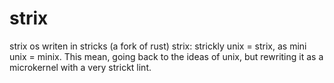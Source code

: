 # strix
strix os writen in stricks (a fork of rust)
strix: strickly unix = strix, as mini unix = minix.
This mean, going back to the ideas of unix, but rewriting it as a microkernel with a very strickt lint.
